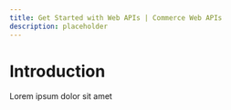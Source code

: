 ```yaml
---
title: Get Started with Web APIs | Commerce Web APIs 
description: placeholder 
---
```


# Introduction

Lorem ipsum dolor sit amet
